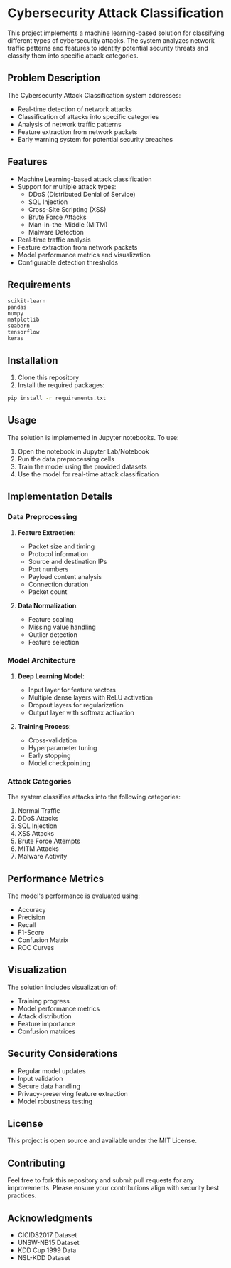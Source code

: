# Cybersecurity Attack Classification

This project implements a machine learning-based solution for classifying different types of cybersecurity attacks. The system analyzes network traffic patterns and features to identify potential security threats and classify them into specific attack categories.

## Problem Description

The Cybersecurity Attack Classification system addresses:
- Real-time detection of network attacks
- Classification of attacks into specific categories
- Analysis of network traffic patterns
- Feature extraction from network packets
- Early warning system for potential security breaches

## Features

- Machine Learning-based attack classification
- Support for multiple attack types:
  - DDoS (Distributed Denial of Service)
  - SQL Injection
  - Cross-Site Scripting (XSS)
  - Brute Force Attacks
  - Man-in-the-Middle (MITM)
  - Malware Detection
- Real-time traffic analysis
- Feature extraction from network packets
- Model performance metrics and visualization
- Configurable detection thresholds

## Requirements

```
scikit-learn
pandas
numpy
matplotlib
seaborn
tensorflow
keras
```

## Installation

1. Clone this repository
2. Install the required packages:
```bash
pip install -r requirements.txt
```

## Usage

The solution is implemented in Jupyter notebooks. To use:

1. Open the notebook in Jupyter Lab/Notebook
2. Run the data preprocessing cells
3. Train the model using the provided datasets
4. Use the model for real-time attack classification

## Implementation Details

### Data Preprocessing

1. **Feature Extraction**:
   - Packet size and timing
   - Protocol information
   - Source and destination IPs
   - Port numbers
   - Payload content analysis
   - Connection duration
   - Packet count

2. **Data Normalization**:
   - Feature scaling
   - Missing value handling
   - Outlier detection
   - Feature selection

### Model Architecture

1. **Deep Learning Model**:
   - Input layer for feature vectors
   - Multiple dense layers with ReLU activation
   - Dropout layers for regularization
   - Output layer with softmax activation

2. **Training Process**:
   - Cross-validation
   - Hyperparameter tuning
   - Early stopping
   - Model checkpointing

### Attack Categories

The system classifies attacks into the following categories:
1. Normal Traffic
2. DDoS Attacks
3. SQL Injection
4. XSS Attacks
5. Brute Force Attempts
6. MITM Attacks
7. Malware Activity

## Performance Metrics

The model's performance is evaluated using:
- Accuracy
- Precision
- Recall
- F1-Score
- Confusion Matrix
- ROC Curves

## Visualization

The solution includes visualization of:
- Training progress
- Model performance metrics
- Attack distribution
- Feature importance
- Confusion matrices

## Security Considerations

- Regular model updates
- Input validation
- Secure data handling
- Privacy-preserving feature extraction
- Model robustness testing

## License

This project is open source and available under the MIT License.

## Contributing

Feel free to fork this repository and submit pull requests for any improvements. Please ensure your contributions align with security best practices.

## Acknowledgments

- CICIDS2017 Dataset
- UNSW-NB15 Dataset
- KDD Cup 1999 Data
- NSL-KDD Dataset
